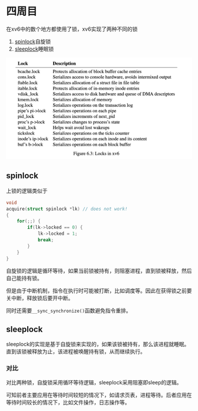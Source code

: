 # 四周目

在xv6中的数个地方都使用了锁，xv6实现了两种不同的锁

1. [spinlock](../kernel/spinlock.h)自旋锁
2. [sleeplock](../kernel/sleeplock.h)睡眠锁


![alt text](image/锁inxv6.png)

## spinlock

上锁的逻辑类似于
```c
void
acquire(struct spinlock *lk) // does not work!
{
    for(;;) {
        if(lk->locked == 0) {
            lk->locked = 1;
            break;
        }
    }
}

```

自旋锁的逻辑是循环等待，如果当前锁被持有，则阻塞进程，直到锁被释放，然后自己能持有锁。

但是由于中断机制，指令在执行时可能被打断，比如调度等。因此在获得锁之前要关中断，释放锁后要开中断。 

同时还需要`__sync_synchronize()`函数避免指令重排。

## sleeplock

sleeplock的实现是基于自旋锁来实现的，如果该锁被持有，那么该进程就睡眠。直到该锁被释放为止，该进程被唤醒持有锁，从而继续执行。


### 对比

对比两种锁，自旋锁采用循环等待逻辑，sleeplock采用阻塞即sleep的逻辑。

可知前者主要应用在等待时间较短的情况下，如请求页表，进程等待。后者应用在等待时间较长的情况下，比如文件操作，日志操作等。



